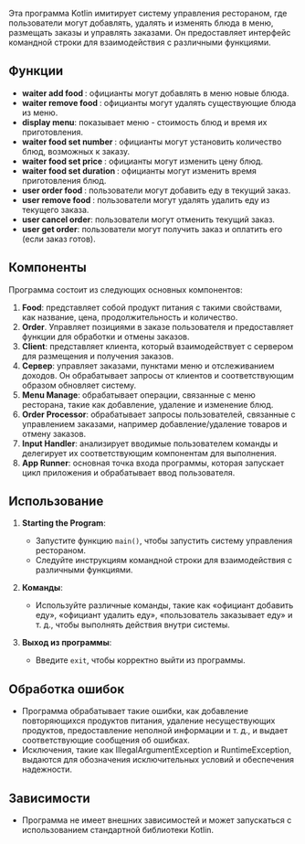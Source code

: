 Эта программа Kotlin имитирует систему управления рестораном, где пользователи могут добавлять, удалять и изменять блюда в меню, размещать заказы и управлять заказами. Он предоставляет интерфейс командной строки для взаимодействия с различными функциями.

## Функции

- **waiter add food <nameOfFood>**: официанты могут добавлять в меню новые блюда.
- **waiter remove food <nameOfFood>**: официанты могут удалять существующие блюда из меню.
- **display menu**: показывает меню - стоимость блюд и время их приготовления.
- **waiter food <nameOfFood> set number <number>**: официанты могут установить количество блюд, возможных к заказу.
- **waiter food <nameOfFood> set price <price>**: официанты могут изменить цену блюд.
- **waiter food <nameOfFood> set duration <duration>**: официанты могут изменить время приготовления блюд.
- **user order food <nameOfFood>**: пользователи могут добавить еду в текущий заказ.
- **user remove food <nameOfFood>**: пользователи могут удалять удалить еду из текущего заказа.
- **user cancel order**: пользователи могут отменить текущий заказ.
- **user get order**: пользователи могут получить заказ и оплатить его (если заказ готов).

## Компоненты

Программа состоит из следующих основных компонентов:

1. **Food**: представляет собой продукт питания с такими свойствами, как название, цена, продолжительность и количество.
2. **Order**. Управляет позициями в заказе пользователя и предоставляет функции для обработки и отмены заказов.
3. **Client**: представляет клиента, который взаимодействует с сервером для размещения и получения заказов.
4. **Сервер**: управляет заказами, пунктами меню и отслеживанием доходов. Он обрабатывает запросы от клиентов и соответствующим образом обновляет систему.
5. **Menu Manage**: обрабатывает операции, связанные с меню ресторана, такие как добавление, удаление и изменение блюд.
6. **Order Processor**: обрабатывает запросы пользователей, связанные с управлением заказами, например добавление/удаление товаров и отмену заказов.
7. **Input Handler**: анализирует вводимые пользователем команды и делегирует их соответствующим компонентам для выполнения.
8. **App Runner**: основная точка входа программы, которая запускает цикл приложения и обрабатывает ввод пользователя.

## Использование

1. **Starting the Program**:
    - Запустите функцию `main()`, чтобы запустить систему управления рестораном.
    - Следуйте инструкциям командной строки для взаимодействия с различными функциями.

2. **Команды**:
    - Используйте различные команды, такие как «официант добавить еду», «официант удалить еду», «пользователь заказывает еду» и т. д., чтобы выполнять действия внутри системы.

3. **Выход из программы**:
    - Введите `exit`, чтобы корректно выйти из программы.

## Обработка ошибок

- Программа обрабатывает такие ошибки, как добавление повторяющихся продуктов питания, удаление несуществующих продуктов, предоставление неполной информации и т. д., и выдает соответствующие сообщения об ошибках.
- Исключения, такие как IllegalArgumentException и RuntimeException, выдаются для обозначения исключительных условий и обеспечения надежности.

## Зависимости

- Программа не имеет внешних зависимостей и может запускаться с использованием стандартной библиотеки Kotlin.
